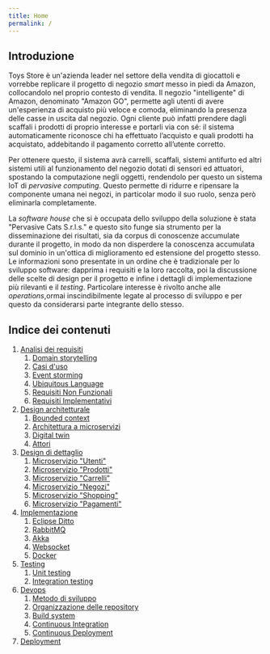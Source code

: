```yaml
---
title: Home
permalink: /
---
```


## Introduzione

Toys Store è un'azienda leader nel settore della vendita di giocattoli e vorrebbe replicare il progetto di negozio _smart_ messo
in piedi da Amazon, collocandolo nel proprio contesto di vendita. Il negozio "intelligente" di Amazon, denominato "Amazon
GO", permette agli utenti di avere un'esperienza di acquisto più veloce e comoda, eliminando la presenza delle casse in uscita dal
negozio. Ogni cliente può infatti prendere dagli scaffali i prodotti di proprio interesse e portarli via con sé: il sistema
automaticamente riconosce chi ha effettuato l’acquisto e quali prodotti ha acquistato, addebitando il pagamento corretto
all’utente corretto.

Per ottenere questo, il sistema avrà carrelli, scaffali, sistemi antifurto ed altri sistemi utili al funzionamento del negozio
dotati di sensori ed attuatori, spostando la computazione negli oggetti, rendendolo per questo un sistema IoT di _pervasive computing_.
Questo permette di ridurre e ripensare la componente umana nei negozi, in particolar modo il suo ruolo, senza però eliminarla
completamente.

La _software house_ che si è occupata dello sviluppo della soluzione è stata "Pervasive Cats S.r.l.s." e questo sito funge sia
strumento per la disseminazione dei risultati, sia da corpus di conoscenze accumulate durante il progetto, in modo da non disperdere
la conoscenza accumulata sul dominio in un'ottica di miglioramento ed estensione del progetto stesso. Le informazioni sono presentate
in un ordine che è tradizionale per lo sviluppo software: dapprima i requisiti e la loro raccolta, poi la discussione delle scelte
di design per il progetto e infine i dettagli di implementazione più rilevanti e il _testing_. Particolare interesse è rivolto
anche alle _operations_,ormai inscindibilmente legate al processo di sviluppo e per questo da considerarsi parte integrante dello
stesso.

## Indice dei contenuti

1. [Analisi dei requisiti](/toys-store/requirements)
    1. [Domain storytelling](/toys-store/requirements#domain-storytelling)
    2. [Casi d'uso](/toys-store/requirements#casi-duso)
    3. [Event storming](/toys-store/requirements#event-storming)
    4. [Ubiquitous Language](/toys-store/requirements#ubiquitous-language)
    5. [Requisiti Non Funzionali](/toys-store/requirements#requisiti-non-funzionali)
    6. [Requisiti Implementativi](/toys-store/requirements#requisiti-implementativi)
2. [Design architetturale](/toys-store/architectural_design)
    1. [Bounded context](/toys-store/architectural_design#bounded-context)
    2. [Architettura a microservizi](/toys-store/architectural_design#architettura-a-microservizi)
    3. [Digital twin](/toys-store/architectural_design#digital-twin)
    4. [Attori](/toys-store/arcitectural_design#attori)
3. [Design di dettaglio](/toys-store/detailed_design)
    1. [Microservizio "Utenti"](/toys-store/detailed_design#microservizio-utenti)
    2. [Microservizio "Prodotti"](/toys-store/detailed_design#microservizio-prodotti)
    3. [Microservizio "Carrelli"](/toys-store/detailed_design#microservizio-carrelli)
    4. [Microservizio "Negozi"](/toys-store/detailed_design#microservizio-negozi)
    5. [Microservizio "Shopping"](/toys-store/detailed_design#microservizio-shopping)
    6. [Microservizio "Pagamenti"](/toys-store/detailed_design#microservizio-pagamenti)
4. [Implementazione](/toys-store/implementation)
    1. [Eclipse Ditto](/toys-store/implementation#eclipse-ditto)
    2. [RabbitMQ](/toys-store/implementation#rabbitmq)
    3. [Akka](/toys-store/implementation#akka)
    4. [Websocket](/toys-store/implementation#websocket)
    5. [Docker](/toys-store/implementation#docker)
5. [Testing](/toys-storeunit/testing)
    1. [Unit testing](/toys-store/testing#unit-testing)
    2. [Integration testing](/toys-store/testing#integration-testing)
6. [Devops](/toys-store/devops)
    1. [Metodo di sviluppo](/toys-store/devops#metodo-di-sviluppo)
    2. [Organizzazione delle repository](/toys-store/devops#organizzazione-delle-repository)
    3. [Build system](/toys-store/devops#build-system)
    4. [Continuous Integration](/toys-store/devops#continuous-integration)
    5. [Continuous Deployment](/toys-store/devops#continuous-deployment)
7. [Deployment](/toys-store/deployment)
